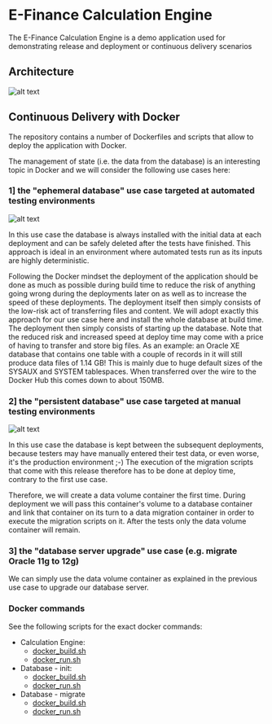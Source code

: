 # E-Finance Calculation Engine

The E-Finance Calculation Engine is a demo application used for demonstrating release and deployment or continuous delivery scenarios

## Architecture

![alt text](https://github.com/BMC-RLM/ef_java_calculation_engine/blob/master/architecture.png "architecture")

## Continuous Delivery with Docker

The repository contains a number of Dockerfiles and scripts that allow to deploy the application with Docker.

The management of state (i.e. the data from the database) is an interesting topic in Docker and we will consider the following use cases here:

### 1] the "ephemeral database" use case targeted at automated testing environments

![alt text](https://github.com/BMC-RLM/ef_java_calculation_engine/blob/master/ephemeral_db.png "ephemeral db")

In this use case the database is always installed with the initial data at each deployment and can be safely deleted after the tests have finished. This approach is ideal in an environment where automated tests run as its inputs are highly deterministic. 

Following the Docker mindset the deployment of the application should be done as much as possible during build time to reduce the risk of anything going wrong during the deployments later on as well as to increase the speed of these deployments. The deployment itself then simply consists of the low-risk act of transferring files and content. We will adopt exactly this approach for our use case here and install the whole database at build time. The deployment then simply consists of starting up the database. Note that the reduced risk and increased speed at deploy time may come with a price of having to transfer and store big files. As an example: an Oracle XE database that contains one table with a couple of records in it will still produce data files of 1.14 GB! This is mainly due to huge default sizes of the SYSAUX and SYSTEM tablespaces. When transferred over the wire to the Docker Hub this comes down to about 150MB.

### 2] the "persistent database" use case targeted at manual testing environments

![alt text](https://github.com/BMC-RLM/ef_java_calculation_engine/blob/master/persistent_db.png "persistent db")

In this use case the database is kept between the subsequent deployments, because testers may have manually entered their test data, or even worse, it's the production environment ;-) The execution of the migration scripts that come with this release therefore has to be done at deploy time, contrary to the first use case.
 
Therefore, we will create a data volume container the first time. During deployment we will pass this container's volume to a database container and link that container on its turn to a data migration container in order to execute the migration scripts on it. After the tests only the data volume container will remain.

### 3] the "database server upgrade" use case (e.g. migrate Oracle 11g to 12g)

We can simply use the data volume container as explained in the previous use case to upgrade our database server. 

### Docker commands

See the following scripts for the exact docker commands:
- Calculation Engine:
    - [docker_build.sh](https://github.com/BMC-RLM/ef_java_calculation_engine/blob/master/docker/ef_java_calculation_engine/docker_build.sh)
    - [docker_run.sh](https://github.com/BMC-RLM/ef_java_calculation_engine/blob/master/docker/ef_java_calculation_engine/docker_run.sh)
- Database - init:
    - [docker_build.sh](https://github.com/BMC-RLM/ef_java_calculation_engine/blob/master/docker/ef_oracle_database-init/docker_build.sh)
    - [docker_run.sh](https://github.com/BMC-RLM/ef_java_calculation_engine/blob/master/docker/ef_oracle_database-init/docker_run.sh)
- Database - migrate
    - [docker_build.sh](https://github.com/BMC-RLM/ef_java_calculation_engine/blob/master/docker/ef_oracle_database-migrate/docker_build.sh)
    - [docker_run.sh](https://github.com/BMC-RLM/ef_java_calculation_engine/blob/master/docker/ef_oracle_database-migrate/docker_run.sh)

